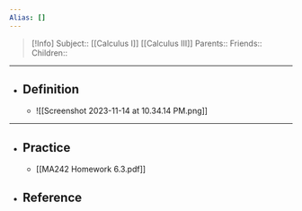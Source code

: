 ```yaml
---
Alias: []
---
```

> [!Info]
> Subject:: [[Calculus I]] [[Calculus III]]
> Parents:: 
> Friends:: 
> Children:: 
---
- ## Definition
	- ![[Screenshot 2023-11-14 at 10.34.14 PM.png]]
---
- ## Practice
	- [[MA242 Homework 6.3.pdf]]
- ## Reference